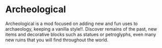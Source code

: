 # Archeological
Archeological is a mod focused on adding new and fun uses to archaeology, keeping a vanilla style!!. Discover remains of the past, new items and decorative blocks such as statues or petroglyphs, even many new ruins that you will find throughout the world.
